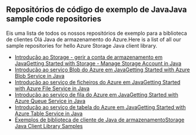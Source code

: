 ## <a name="java-sample-code-repositories"></a><span data-ttu-id="1fc28-101">Repositórios de código de exemplo de Java</span><span class="sxs-lookup"><span data-stu-id="1fc28-101">Java sample code repositories</span></span>

<span data-ttu-id="1fc28-102">Eis uma lista de todos os nossos repositórios de exemplo para a biblioteca de clientes Olá Java de armazenamento do Azure.</span><span class="sxs-lookup"><span data-stu-id="1fc28-102">Here is a list of all our sample repositories for hello Azure Storage Java client library.</span></span>

* [<span data-ttu-id="1fc28-103">Introdução ao Storage - gerir a conta de armazenamento em Java</span><span class="sxs-lookup"><span data-stu-id="1fc28-103">Getting Started with Storage - Manage Storage Account in Java</span></span>](https://azure.microsoft.com/resources/samples/storage-java-manage-storage-accounts/)
* [<span data-ttu-id="1fc28-104">Introdução ao serviço Blob do Azure em Java</span><span class="sxs-lookup"><span data-stu-id="1fc28-104">Getting Started with Azure Blob Service in Java</span></span>](https://azure.microsoft.com/resources/samples/storage-blob-java-getting-started/)
* [<span data-ttu-id="1fc28-105">Introdução ao serviço de ficheiros do Azure em Java</span><span class="sxs-lookup"><span data-stu-id="1fc28-105">Getting Started with Azure File Service in Java</span></span>](https://azure.microsoft.com/resources/samples/storage-file-java-getting-started/)
* [<span data-ttu-id="1fc28-106">Introdução ao serviço de fila do Azure em Java</span><span class="sxs-lookup"><span data-stu-id="1fc28-106">Getting Started with Azure Queue Service in Java</span></span>](https://azure.microsoft.com/resources/samples/storage-queue-java-getting-started/)
* [<span data-ttu-id="1fc28-107">Introdução ao serviço de tabela do Azure em Java</span><span class="sxs-lookup"><span data-stu-id="1fc28-107">Getting Started with Azure Table Service in Java</span></span>](https://azure.microsoft.com/resources/samples/storage-table-java-getting-started/)
* [<span data-ttu-id="1fc28-108">Exemplos de biblioteca de cliente de Java de armazenamento</span><span class="sxs-lookup"><span data-stu-id="1fc28-108">Storage Java Client Library Samples</span></span>](https://github.com/Azure/azure-storage-java/tree/master/microsoft-azure-storage-samples/src/com/microsoft/azure/storage)